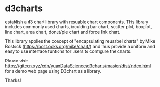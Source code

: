 # d3charts
establish a d3 chart library with resuable chart components. This library includes commonly used charts, inculding bar chart, scatter plot, boxplot, line chart, area chart, donut/pie chart and force link chart.

This library applies the concept of "encapsulating reusabel charts" by Mike Bostock (https://bost.ocks.org/mike/chart/) and thus provide a uniform and easy to use interface funtions for users to configure the charts.


Please visit https://gitcdn.xyz/cdn/yuanDataScience/d3charts/master/dist/index.html for a demo web page using D3chart as a library.

Thanks!
